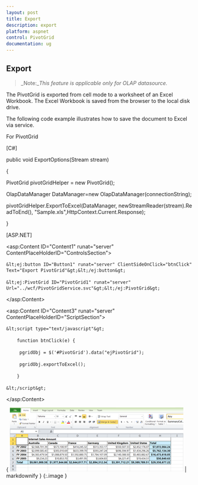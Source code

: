 ```yaml
---
layout: post
title: Export
description: export
platform: aspnet
control: PivotGrid
documentation: ug
---
```


## Export

> _Note:__This feature is applicable only for OLAP datasource._

The PivotGrid is exported from cell mode to a worksheet of an Excel Workbook. The Excel Workbook is saved from the browser to the local disk drive.

The following code example illustrates how to save the document to Excel via service.

For PivotGrid

[C#]

public void ExportOptions(Stream stream)

{

PivotGrid pivotGridHelper = new PivotGrid();

OlapDataManager DataManager=new OlapDataManager(connectionString);

pivotGridHelper.ExportToExcel(DataManager, newStreamReader(stream).ReadToEnd(), "Sample.xls",HttpContext.Current.Response);

}



[ASP.NET]

&lt;asp:Content ID="Content1" runat="server" ContentPlaceHolderID="ControlsSection"&gt;

    &lt;ej:button ID="Button1" runat="server" ClientSideOnClick="btnClick" Text="Export PivotGrid"&gt;&lt;/ej:button&gt; 

    &lt;ej:PivotGrid ID="PivotGrid1" runat="server" Url="../wcf/PivotGridService.svc"&gt;&lt;/ej:PivotGrid&gt;

&lt;/asp:Content&gt;

&lt;asp:Content ID="Content3" runat="server" ContentPlaceHolderID="ScriptSection"&gt;

    &lt;script type="text/javascript"&gt;

        function btnClick(e) {

         pgridObj = $('#PivotGrid').data("ejPivotGrid");

         pgridObj.exportToExcel();

        }

    &lt;/script&gt;    

&lt;/asp:Content&gt;





{ ![Description: excelexport2](Export_images/Export_img1.png) | markdownify }
{:.image }


